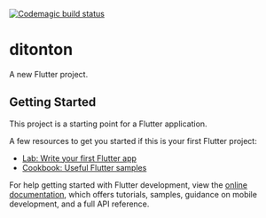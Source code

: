 [![Codemagic build status](https://api.codemagic.io/apps/660392c76367ea61afa87981/660392c76367ea61afa87980/status_badge.svg)](https://codemagic.io/apps/660392c76367ea61afa87981/660392c76367ea61afa87980/latest_build)

# ditonton

A new Flutter project.

## Getting Started

This project is a starting point for a Flutter application.

A few resources to get you started if this is your first Flutter project:

- [Lab: Write your first Flutter app](https://docs.flutter.dev/get-started/codelab)
- [Cookbook: Useful Flutter samples](https://docs.flutter.dev/cookbook)

For help getting started with Flutter development, view the
[online documentation](https://docs.flutter.dev/), which offers tutorials,
samples, guidance on mobile development, and a full API reference.
